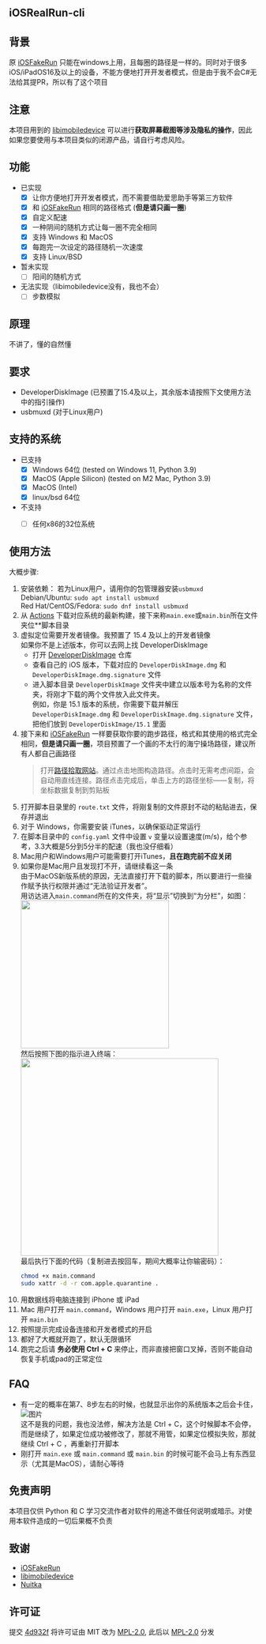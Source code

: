 iOSRealRun-cli
---

## 背景
原 [iOSFakeRun](https://github.com/Mythologyli/iOSFakeRun) 只能在windows上用，且每圈的路径是一样的。同时对于很多iOS/iPadOS16及以上的设备，不能方便地打开开发者模式，但是由于我不会C#无法给其提PR，所以有了这个项目  

## 注意
本项目用到的 [libimobiledevice](https://github.com/libimobiledevice/libimobiledevice) 可以进行**获取屏幕截图等涉及隐私的操作**，因此如果您要使用与本项目类似的闭源产品，请自行考虑风险。  

## 功能
- 已实现
  - [x] 让你方便地打开开发者模式，而不需要借助爱思助手等第三方软件  
  - [x] 和 [iOSFakeRun](https://github.com/Mythologyli/iOSFakeRun) 相同的路径格式 (**但是请只画一圈**)  
  - [x] 自定义配速  
  - [x] 一种阴间的随机方式让每一圈不完全相同  
  - [x] 支持 Windows 和 MacOS  
  - [x] 每跑完一次设定的路径随机一次速度  
  - [x] 支持 Linux/BSD  
- 暂未实现
  - [ ] 阳间的随机方式  
- 无法实现（libimobiledevice没有，我也不会）
  - [ ] 步数模拟  

## 原理
不讲了，懂的自然懂

## 要求
- DeveloperDiskImage (已预置了15.4及以上，其余版本请按照下文使用方法中的指引操作)  
- usbmuxd (对于Linux用户)  

## 支持的系统
- 已支持
  - [x] Windows 64位 (tested on Windows 11, Python 3.9)  
  - [x] MacOS (Apple Silicon) (tested on M2 Mac, Python 3.9) 
  - [x] MacOS (Intel)  
  - [x] linux/bsd 64位 
- 不支持
  - [ ] 任何x86的32位系统


## 使用方法
  大概步骤:  
  1. 安装依赖：
     若为Linux用户，请用你的包管理器安装`usbmuxd`  
     Debian/Ubuntu: `sudo apt install usbmuxd`  
     Red Hat/CentOS/Fedora: `sudo dnf install usbmuxd`  
  2. 从 [Actions](https://github.com/iOSRealRun-cli/iOSRealRun-cli/actions) 下载对应系统的最新构建，接下来称`main.exe`或`main.bin`所在文件夹位**脚本目录  
  3. 虚拟定位需要开发者镜像。我预置了 15.4 及以上的开发者镜像  
     如果你不是上述版本，你可以去网上找 DeveloperDiskImage  
     - 打开 [DeveloperDiskImage](https://github.com/mspvirajpatel/Xcode_Developer_Disk_Images/releases) 仓库  
     - 查看自己的 iOS 版本，下载对应的 `DeveloperDiskImage.dmg` 和 `DeveloperDiskImage.dmg.signature` 文件  
     - 进入脚本目录 `DeveloperDiskImage` 文件夹中建立以版本号为名称的文件夹，将刚才下载的两个文件放入此文件夹。  
       例如，你是 15.1 版本的系统，你需要下载并解压 `DeveloperDiskImage.dmg` 和 `DeveloperDiskImage.dmg.signature` 文件，把他们放到 `DeveloperDiskImage/15.1` 里面  
  4. 接下来和 [iOSFakeRun](https://github.com/Mythologyli/iOSFakeRun) 一样要获取你要的跑步路径，格式和其使用的格式完全相同，**但是请只画一圈**，项目预置了一个画的不太行的海宁操场路径，建议所有人都自己画路径  
     > 打开[路径拾取网站](https://fakerun.myth.cx/)。通过点击地图构造路径。点击时无需考虑间距，会自动用直线连接。路径点击完成后，单击上方的路径坐标——复制，将坐标数据复制到剪贴板  
  5. 打开脚本目录里的 `route.txt` 文件，将刚复制的文件原封不动的粘贴进去，保存并退出  
  6. 对于 Windows，你需要安装 iTunes，以确保驱动正常运行  
  7. 在脚本目录中的 `config.yaml` 文件中设置 `v` 变量以设置速度(m/s)，给个参考，3.3大概是5分到5分半的配速（我也没仔细看）  
  8. Mac用户和Windows用户可能需要打开iTunes，**且在跑完前不应关闭**  
  9. 如果你是Mac用户且发现打不开，请继续看这一条  
     由于MacOS新版系统的原因，无法直接打开下载的脚本，所以要进行一些操作赋予执行权限并通过“无法验证开发者”。  
     用访达进入`main.command`所在的文件夹，将“显示”切换到“为分栏”，如图：  
     <img src="https://user-images.githubusercontent.com/61449208/225846688-24037489-8b37-4336-96a6-32d7e33260f9.png" width="300rem">  
     然后按照下图的指示进入终端：  
     <img src="https://user-images.githubusercontent.com/61449208/225847449-68fb2f93-a91d-4899-b4e9-05e7d0874a10.png" width="400rem">  
     最后执行下面的代码（复制进去按回车，期间大概率让你输密码）：
     ```bash
     chmod +x main.command
     sudo xattr -d -r com.apple.quarantine .
     ```
  10. 用数据线将电脑连接到 iPhone 或 iPad  
  11. Mac 用户打开 `main.command`，Windows 用户打开 `main.exe`，Linux 用户打开 `main.bin`  
  12. 按照提示完成设备连接和开发者模式的开启  
  13. 都好了大概就开跑了，默认无限循环  
  14. 跑完之后请 **务必使用 Ctrl + C** 来停止，而非直接把窗口叉掉，否则不能自动恢复手机或pad的正常定位  

## FAQ
- 有一定的概率在第7、8步左右的时候，也就显示出你的系统版本之后会卡住，  
  ![图片](https://user-images.githubusercontent.com/61449208/222521731-fa7947f6-174b-46ab-8b8a-871aac7f6e5b.png)  
  这不是我的问题，我也没法修，解决方法是 Ctrl + C，这个时候脚本不会停，而是继续了，如果定位成功被修改了，那就不用管，如果定位模拟失败，那就继续 Ctrl + C ，再重新打开脚本  
- 刚打开 `main.exe` 或 `main.command` 或 `main.bin` 的时候可能不会马上有东西显示（尤其是MacOS），请耐心等待  

## 免责声明
本项目仅供 Python 和 C 学习交流作者对软件的用途不做任何说明或暗示。对使用本软件造成的一切后果概不负责  

## 致谢
- [iOSFakeRun](https://github.com/Mythologyli/iOSFakeRun)  
- [libimobiledevice](https://github.com/libimobiledevice/libimobiledevice)  
- [Nuitka](https://github.com/Nuitka/Nuitka)  

## 许可证
提交 [4d932f](https://github.com/iOSRealRun-cli/iOSRealRun-cli/commit/4d932f7b1a8b83a5b3baca8a19d45f8949fd1fe2) 将许可证由 MIT 改为 [MPL-2.0](https://github.com/iOSRealRun-cli/iOSRealRun-cli/blob/main/LICENSE), 此后以 [MPL-2.0](https://github.com/iOSRealRun-cli/iOSRealRun-cli/blob/main/LICENSE) 分发  
